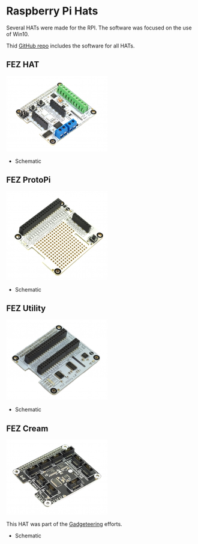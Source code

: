 # Raspberry Pi Hats
Several HATs were made for the RPI. The software was focused on the use of Win10. 

Thid [GitHub repo](https://github.com/ghi-electronics/Windows-IoT) includes the software for all HATs.

## FEZ HAT
![FEZ HAT](images/fez-hat.jpg)

* Schematic

## FEZ ProtoPi
![FEZ ProtoPi](images/fez-protopi.jpg)

* Schematic

## FEZ Utility
![FEZ Utility](images/fez-utility.jpg)

* Schematic

## FEZ Cream
![FEZ Cream](images/fez-cream.jpg)

This HAT was part of the [Gadgeteering](gadgeteering.md) efforts.

* Schematic
